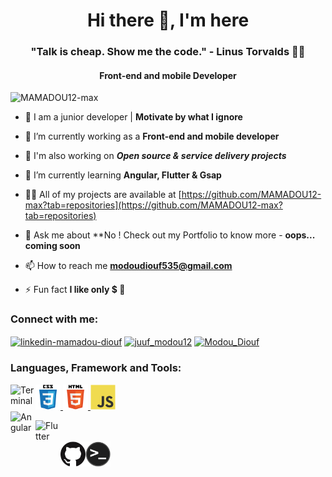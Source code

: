 <h1 align="center">Hi there 👋, I'm here</h1>
<h3 align="center">"Talk is cheap. Show me the code." - Linus Torvalds 👨‍💻</h3>
<h4 align="center">Front-end and mobile Developer</h4>

<p align="left"> <img src="https://img.shields.io/github/followers/MAMADOU12-max?style=social" alt="MAMADOU12-max"/> </p>


- 📄 I am a junior developer | **Motivate by what I ignore**

- 🔭 I’m currently working as a **Front-end and mobile developer**

- 🤝 I'm also working on ***Open source & service delivery projects***

- 🌱 I’m currently learning **Angular, Flutter & Gsap**

- 👨‍💻 All of my projects are available at [https://github.com/MAMADOU12-max?tab=repositories](https://github.com/MAMADOU12-max?tab=repositories)

- 💬 Ask me about **No ! Check out my Portfolio to know more -  **oops... coming soon** 

- 📫 How to reach me **modoudiouf535@gmail.com**

- ⚡ Fun fact **I like only $ 🤑**

<h3 align="left">Connect with me:</h3>
<p align="left">
<a href="https://www.linkedin.com/in/mamadou-diouf-852bb21a1/" target="blank"><img align="center" src="https://img.freepik.com/vecteurs-premium/linkedin-logo_578229-227.jpg?w=2000" alt="linkedin-mamadou-diouf" height="30" width="40" /></a>
<a href="https://www.instagram.com/juuf_modou12/" target="blank"><img align="center" src="https://upload.wikimedia.org/wikipedia/commons/thumb/e/e7/Instagram_logo_2016.svg/langfr-220px-Instagram_logo_2016.svg.png" alt="juuf_modou12" height="30" width="40" /></a>
<a href="https://wa.link/562qaj" target="blank"><img align="center" src="https://upload.wikimedia.org/wikipedia/commons/6/6b/WhatsApp.svg" alt="Modou_Diouf" height="30" width="40" /></a>
</p>

<h3 align="left">Languages, Framework and Tools:</h3>
<p align="left">

<a href="https://www.w3schools.com/css/" target="_blank"> <img src="https://raw.githubusercontent.com/devicons/devicon/master/icons/css3/css3-original-wordmark.svg" alt="css3" width="40" height="40"/> </a>
<a href="https://www.w3.org/html/" target="_blank"> <img src="https://raw.githubusercontent.com/devicons/devicon/master/icons/html5/html5-original-wordmark.svg" alt="html5" width="40" height="40"/> </a> 
<a href="https://developer.mozilla.org/en-US/docs/Web/JavaScript" target="_blank"> <img src="https://raw.githubusercontent.com/devicons/devicon/master/icons/javascript/javascript-original.svg" alt="javascript" width="40" height="40"/> 
</a>
<a>
  <img align="left" alt="Terminal" width="40" height="40" src="https://encrypted-tbn0.gstatic.com/images?q=tbn:ANd9GcSwGETadbdi2nEm4wlORlJ4vrMkV6YKcNn0fg&usqp=CAU" />
</a>
<br>
<a href="" target="_blank">
  <img align="left" alt="Angular" width="40" height="40" src="https://upload.wikimedia.org/wikipedia/commons/thumb/c/cf/Angular_full_color_logo.svg/1200px- Angular_full_color_logo.svg.png" />

  <img align="left" alt="Flutter" width="40" height="40" src="https://miro.medium.com/max/1000/1*ilC2Aqp5sZd1wi0CopD1Hw.png" />
</a> 

<br/> <br/>
  <img align="left" alt="GitHub" width="40" height="40"    src="https://raw.githubusercontent.com/github/explore/78df643247d429f6cc873026c0622819ad797942/topics/github/github.png" />
  <img align="left" alt="Terminal" width="40" height="40"   src="https://raw.githubusercontent.com/github/explore/80688e429a7d4ef2fca1e82350fe8e3517d3494d/topics/terminal/terminal.png" />

</p>
